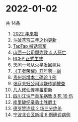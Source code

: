 # 2022-01-02
  共 14条

  <!-- BEGIN -->
  <!-- 最后更新时间:Sun Jan 02 2022 17:18:32 GMT+0000 (Coordinated Universal Time) -->
  1. [2022 年来啦](https://www.zhihu.com/search?q=2022)
1. [斗破苍穹三年之约更新](https://www.zhihu.com/search?q=斗破苍穹三年之约)
1. [TapTap 喊话雷军](https://www.zhihu.com/search?q=taptap)
1. [山西一公司爆炸致 4 人死亡](https://www.zhihu.com/search?q=山西爆炸)
1. [RCEP 正式生效](https://www.zhihu.com/search?q=RCEP)
1. [天问一号从火星发回照片](https://www.zhihu.com/search?q=天问一号)
1. [《王者荣耀》开年第一崩](https://www.zhihu.com/search?q=王者荣耀)
1. [贵州新增本土确诊 1 例](https://www.zhihu.com/search?q=贵州疫情)
1. [张庭夫妇公司涉嫌传销被查](https://www.zhihu.com/search?q=张庭夫妇)
1. [凡人修仙传年番更新](https://www.zhihu.com/search?q=凡人修仙传)
1. [四川江油严重车祸致 8 死 19 伤](https://www.zhihu.com/search?q=四川江油车祸)
1. [库里破纪录勇士胜爵士](https://www.zhihu.com/search?q=勇士)
1. [德罗赞连续 2 场三分绝杀](https://www.zhihu.com/search?q=德罗赞)
1. [宁波北仑区新增 6 例确诊病例](https://www.zhihu.com/search?q=宁波疫情)
  <!-- END -->
  